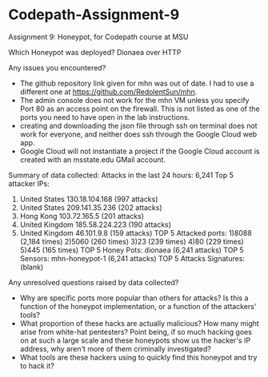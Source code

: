 # Codepath-Assignment-9
Assignment 9: Honeypot, for Codepath course at MSU

Which Honeypot was deployed? Dionaea over HTTP

Any issues you encountered? 
- The github repository link given for mhn was out of date. I had to use a different one at https://github.com/RedolentSun/mhn.
- The admin console does not work for the mhn VM unless you specify Port 80 as an access point on the firewall. 
This is not listed as one of the ports you need to have open in the lab instructions.
- creating and downloading the json file through ssh on terminal does not work for everyone, 
and neither does ssh through the Google Cloud web app.
- Google Cloud will not instantiate a project if the Google Cloud account is created with an msstate.edu GMail account.

Summary of data collected:
Attacks in the last 24 hours: 6,241
Top 5 attacker IPs:
1) United States 130.18.104.168 (997 attacks)
2) United States 209.141.35.236 (202 attacks)
3) Hong Kong 103.72.165.5 (201 attacks)
4) United Kingdom  185.58.224.223 (190 attacks)
5) United Kingdom  46.101.9.8 (159 attacks)
TOP 5 Attacked ports:
1)8088 (2,184 times)
2)5060 (260 times)
3)23 (239 times)
4)80 (229 times)
5)445 (165 times)
TOP 5 Honey Pots:
dionaea (6,241 attacks)
TOP 5 Sensors:
mhn-honeypot-1 (6,241 attacks)
TOP 5 Attacks Signatures: (blank)

Any unresolved questions raised by data collected?
- Why are specific ports more popular than others for attacks? Is this a function of the honeypot implementation,
or a function of the attackers' tools?
- What proportion of these hacks are actually malicious? How many might arise from white-hat pentesters?
Point being, if so much hacking goes on at such a large scale and these honeypots show us the hacker's IP address, 
why aren't more of them criminally investigated?
- What tools are these hackers using to quickly find this honeypot and try to hack it?
